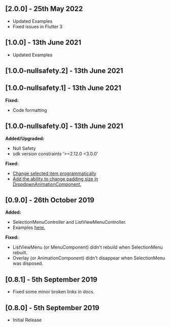 ## [2.0.0] - 25th May 2022

* Updated Examples
* Fixed issues in Flutter 3

## [1.0.0] - 13th June 2021

* Updated Examples

## [1.0.0-nullsafety.2] - 13th June 2021
## [1.0.0-nullsafety.1] - 13th June 2021

**Fixed:**

* Code formatting

## [1.0.0-nullsafety.0] - 13th June 2021

**Added/Upgraded:**

* Null Safety
* sdk version constraints '>=2.12.0 <3.0.0'

**Fixed:**

* [Change selected item programmatically](https://github.com/HussainTaj-W/flutter-package-selection_menu/issues/4)
* [Add the ability to change padding size in DropdownAnimationComponent.](https://github.com/HussainTaj-W/flutter-package-selection_menu/issues/5)


## [0.9.0] - 26th October 2019

**Added:** 

* SelectionMenuController and ListViewMenuController.
* Examples [here.](https://github.com/HussainTaj-W/flutter-package-selection_menu-example/tree/master/lib/1_basic_08_SelectionMenuController%20Updating%20List%20Dynamically)

**Fixed:**

*  ListViewMenu (or MenuComponent) didn't rebuild when SelectionMenu
   rebuilt.
*  Overlay (or AnimationComponent) didn't disappear when SelectionMenu
   was disposed.


## [0.8.1] - 5th September 2019

* Fixed some minor broken links in docs.

## [0.8.0] - 5th September 2019

* Initial Release
